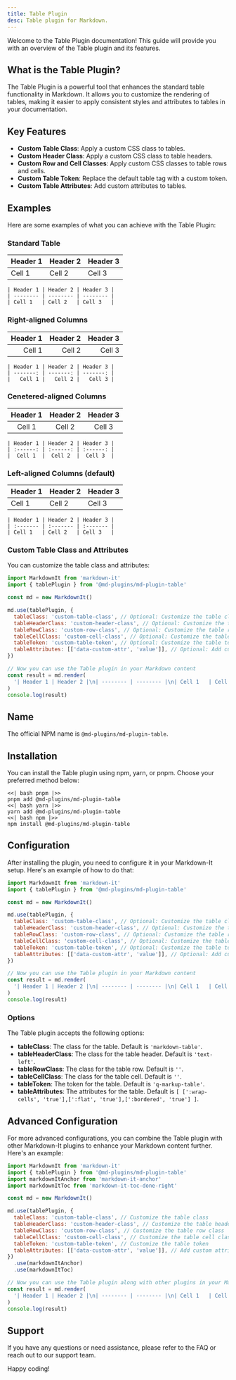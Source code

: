 ```yaml
---
title: Table Plugin
desc: Table plugin for Markdown.
---
```


Welcome to the Table Plugin documentation! This guide will provide you with an overview of the Table plugin and its features.

## What is the Table Plugin?

The Table Plugin is a powerful tool that enhances the standard table functionality in Markdown. It allows you to customize the rendering of tables, making it easier to apply consistent styles and attributes to tables in your documentation.

## Key Features

- **Custom Table Class**: Apply a custom CSS class to tables.
- **Custom Header Class**: Apply a custom CSS class to table headers.
- **Custom Row and Cell Classes**: Apply custom CSS classes to table rows and cells.
- **Custom Table Token**: Replace the default table tag with a custom token.
- **Custom Table Attributes**: Add custom attributes to tables.

## Examples

Here are some examples of what you can achieve with the Table Plugin:

### Standard Table

| Header 1 | Header 2 | Header 3 |
| -------- | -------- | -------- |
| Cell 1   | Cell 2   | Cell 3   |

```markup
| Header 1 | Header 2 | Header 3 |
| -------- | -------- | -------- |
| Cell 1   | Cell 2   | Cell 3   |
```

### Right-aligned Columns

| Header 1 | Header 2 | Header 3 |
| -------: | -------: | -------: |
|   Cell 1 |   Cell 2 |   Cell 3 |

```markup
| Header 1 | Header 2 | Header 3 |
| -------: | -------: | -------: |
|   Cell 1 |   Cell 2 |   Cell 3 |
```

### Cenetered-aligned Columns

| Header 1 | Header 2 | Header 3 |
| :------: | :------: | :------: |
|  Cell 1  |  Cell 2  |  Cell 3  |

```markup
| Header 1 | Header 2 | Header 3 |
| :------: | :------: | :------: |
|  Cell 1  |  Cell 2  |  Cell 3  |
```

### Left-aligned Columns (default)

| Header 1 | Header 2 | Header 3 |
| :------- | :------- | :------- |
| Cell 1   | Cell 2   | Cell 3   |

```markup
| Header 1 | Header 2 | Header 3 |
| :------- | :------- | :------- |
| Cell 1   | Cell 2   | Cell 3   |
```

### Custom Table Class and Attributes

You can customize the table class and attributes:

```javascript
import MarkdownIt from 'markdown-it'
import { tablePlugin } from '@md-plugins/md-plugin-table'

const md = new MarkdownIt()

md.use(tablePlugin, {
  tableClass: 'custom-table-class', // Optional: Customize the table class
  tableHeaderClass: 'custom-header-class', // Optional: Customize the table header class
  tableRowClass: 'custom-row-class', // Optional: Customize the table row class
  tableCellClass: 'custom-cell-class', // Optional: Customize the table cell class
  tableToken: 'custom-table-token', // Optional: Customize the table token
  tableAttributes: [['data-custom-attr', 'value']], // Optional: Add custom attributes
})

// Now you can use the Table plugin in your Markdown content
const result = md.render(
  '| Header 1 | Header 2 |\n| -------- | -------- |\n| Cell 1   | Cell 2   |',
)
console.log(result)
```

## Name

The official NPM name is `@md-plugins/md-plugin-table`.

## Installation

You can install the Table plugin using npm, yarn, or pnpm. Choose your preferred method below:

```tabs
<<| bash pnpm |>>
pnpm add @md-plugins/md-plugin-table
<<| bash yarn |>>
yarn add @md-plugins/md-plugin-table
<<| bash npm |>>
npm install @md-plugins/md-plugin-table
```

## Configuration

After installing the plugin, you need to configure it in your Markdown-It setup. Here's an example of how to do that:

```javascript
import MarkdownIt from 'markdown-it'
import { tablePlugin } from '@md-plugins/md-plugin-table'

const md = new MarkdownIt()

md.use(tablePlugin, {
  tableClass: 'custom-table-class', // Optional: Customize the table class
  tableHeaderClass: 'custom-header-class', // Optional: Customize the table header class
  tableRowClass: 'custom-row-class', // Optional: Customize the table row class
  tableCellClass: 'custom-cell-class', // Optional: Customize the table cell class
  tableToken: 'custom-table-token', // Optional: Customize the table token
  tableAttributes: [['data-custom-attr', 'value']], // Optional: Add custom attributes
})

// Now you can use the Table plugin in your Markdown content
const result = md.render(
  '| Header 1 | Header 2 |\n| -------- | -------- |\n| Cell 1   | Cell 2   |',
)
console.log(result)
```

### Options

The Table plugin accepts the following options:

- **tableClass**: The class for the table. Default is `'markdown-table'`.
- **tableHeaderClass**: The class for the table header. Default is `'text-left'`.
- **tableRowClass**: The class for the table row. Default is `''`.
- **tableCellClass**: The class for the table cell. Default is `''`.
- **tableToken**: The token for the table. Default is `'q-markup-table'`.
- **tableAttributes**: The attributes for the table. Default is `[ [':wrap-cells', 'true'],[':flat', 'true'],[':bordered', 'true'] ]`.

## Advanced Configuration

For more advanced configurations, you can combine the Table plugin with other Markdown-It plugins to enhance your Markdown content further. Here's an example:

```javascript
import MarkdownIt from 'markdown-it'
import { tablePlugin } from '@md-plugins/md-plugin-table'
import markdownItAnchor from 'markdown-it-anchor'
import markdownItToc from 'markdown-it-toc-done-right'

const md = new MarkdownIt()

md.use(tablePlugin, {
  tableClass: 'custom-table-class', // Customize the table class
  tableHeaderClass: 'custom-header-class', // Customize the table header class
  tableRowClass: 'custom-row-class', // Customize the table row class
  tableCellClass: 'custom-cell-class', // Customize the table cell class
  tableToken: 'custom-table-token', // Customize the table token
  tableAttributes: [['data-custom-attr', 'value']], // Add custom attributes
})
  .use(markdownItAnchor)
  .use(markdownItToc)

// Now you can use the Table plugin along with other plugins in your Markdown content
const result = md.render(
  '| Header 1 | Header 2 |\n| -------- | -------- |\n| Cell 1   | Cell 2   |\n\n# Table of Contents\n\n[[toc]]\n\n| Header 3 | Header 4 |\n| -------- | -------- |\n| Cell 3   | Cell 4   |',
)
console.log(result)
```

## Support

If you have any questions or need assistance, please refer to the FAQ or reach out to our support team.

Happy coding!

